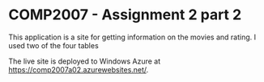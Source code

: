 <h1>COMP2007 - Assignment 2 part 2</h1>


<p>This application is a site for getting information on the movies and rating. I used two of the four tables </p>
<p>The live site is deployed to Windows Azure at <a href="https://comp2007a02.azurewebsites.net/">https://comp2007a02.azurewebsites.net/</a>.</p>